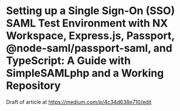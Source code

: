 # Setting up a Single Sign-On (SSO) SAML Test Environment with NX Workspace, Express.js, Passport, @node-saml/passport-saml, and TypeScript: A Guide with SimpleSAMLphp and a Working Repository
Draft of article at https://medium.com/p/4c34d638e710/edit
